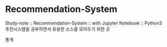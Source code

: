 # Recommendation-System
Study-note :: Recommendation-System :: with Jupyter Notebook :: Python3  
추천시스템을 공부하면서 유용한 소스를 모아두기 위한 곳

통계
